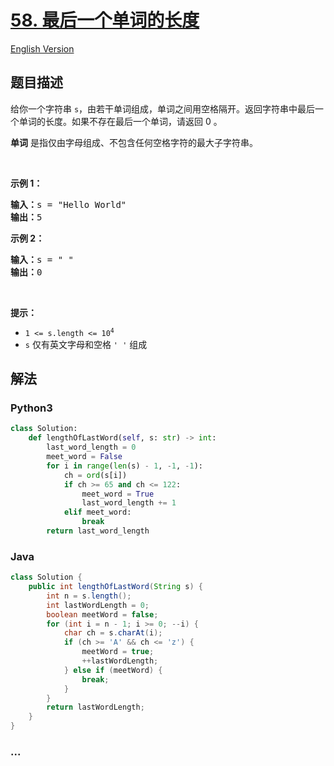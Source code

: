 # [58. 最后一个单词的长度](https://leetcode-cn.com/problems/length-of-last-word)

[English Version](https://github.com/yanglr/leetcode-ac/blob/master/assets/0000-0099/0058.Length%20of%20Last%20Word/README_EN.md)

## 题目描述

<!-- 这里写题目描述 -->

<p>给你一个字符串 <code>s</code>，由若干单词组成，单词之间用空格隔开。返回字符串中最后一个单词的长度。如果不存在最后一个单词，请返回 0 。</p>

<p><strong>单词</strong> 是指仅由字母组成、不包含任何空格字符的最大子字符串。</p>

<p> </p>

<p><strong>示例 1：</strong></p>

<pre>
<strong>输入：</strong>s = "Hello World"
<strong>输出：</strong>5
</pre>

<p><strong>示例 2：</strong></p>

<pre>
<strong>输入：</strong>s = " "
<strong>输出：</strong>0
</pre>

<p> </p>

<p><strong>提示：</strong></p>

<ul>
	<li><code>1 <= s.length <= 10<sup>4</sup></code></li>
	<li><code>s</code> 仅有英文字母和空格 <code>' '</code> 组成</li>
</ul>


## 解法

<!-- 这里可写通用的实现逻辑 -->

<!-- tabs:start -->

### **Python3**

<!-- 这里可写当前语言的特殊实现逻辑 -->

```python
class Solution:
    def lengthOfLastWord(self, s: str) -> int:
        last_word_length = 0
        meet_word = False
        for i in range(len(s) - 1, -1, -1):
            ch = ord(s[i])
            if ch >= 65 and ch <= 122:
                meet_word = True
                last_word_length += 1
            elif meet_word:
                break
        return last_word_length
```

### **Java**

<!-- 这里可写当前语言的特殊实现逻辑 -->

```java
class Solution {
    public int lengthOfLastWord(String s) {
        int n = s.length();
        int lastWordLength = 0;
        boolean meetWord = false;
        for (int i = n - 1; i >= 0; --i) {
            char ch = s.charAt(i);
            if (ch >= 'A' && ch <= 'z') {
                meetWord = true;
                ++lastWordLength;
            } else if (meetWord) {
                break;
            }
        }
        return lastWordLength;
    }
}
```

### **...**

```

```

<!-- tabs:end -->
